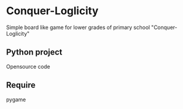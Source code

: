 # Conquer-Loglicity
Simple board like game for lower grades of primary school
"Conquer-Loglicity"

## Python project 
Opensource code

## Require
pygame

